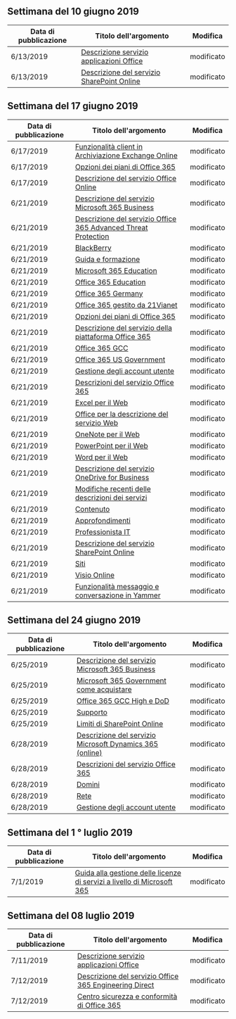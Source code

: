 <!-- This file is generated automatically each week. Changes made to this file will be overwritten.-->




## <a name="week-of-june-10-2019"></a>Settimana del 10 giugno 2019


| Data di pubblicazione |Titolo dell'argomento | Modifica |
|------|------------|--------|
| 6/13/2019 | [Descrizione servizio applicazioni Office](/Office365/ServiceDescriptions/office-applications-service-description/office-applications-service-description) | modificato |
| 6/13/2019 | [Descrizione del servizio SharePoint Online](/Office365/ServiceDescriptions/sharepoint-online-service-description/sharepoint-online-service-description) | modificato |


## <a name="week-of-june-17-2019"></a>Settimana del 17 giugno 2019


| Data di pubblicazione |Titolo dell'argomento | Modifica |
|------|------------|--------|
| 6/17/2019 | [Funzionalità client in Archiviazione Exchange Online](/Office365/ServiceDescriptions/exchange-online-archiving-service-description/client-features) | modificato |
| 6/17/2019 | [Opzioni dei piani di Office 365](/Office365/ServiceDescriptions/office-365-platform-service-description/office-365-plan-options) | modificato |
| 6/17/2019 | [Descrizione del servizio Office Online](/Office365/ServiceDescriptions/office-online-service-description/office-online-service-description) | modificato |
| 6/21/2019 | [Descrizione del servizio Microsoft 365 Business](/Office365/ServiceDescriptions/microsoft-365-business-service-description) | modificato |
| 6/21/2019 | [Descrizione del servizio Office 365 Advanced Threat Protection](/Office365/ServiceDescriptions/office-365-advanced-threat-protection-service-description) | modificato |
| 6/21/2019 | [BlackBerry](/Office365/ServiceDescriptions/office-365-platform-service-description/blackberry) | modificato |
| 6/21/2019 | [Guida e formazione](/Office365/ServiceDescriptions/office-365-platform-service-description/help-and-training) | modificato |
| 6/21/2019 | [Microsoft 365 Education](/Office365/ServiceDescriptions/office-365-platform-service-description/microsoft-365-education) | modificato |
| 6/21/2019 | [Office 365 Education](/Office365/ServiceDescriptions/office-365-platform-service-description/office-365-education) | modificato |
| 6/21/2019 | [Office 365 Germany](/Office365/ServiceDescriptions/office-365-platform-service-description/office-365-germany) | modificato |
| 6/21/2019 | [Office 365 gestito da 21Vianet](/Office365/ServiceDescriptions/office-365-platform-service-description/office-365-operated-by-21vianet) | modificato |
| 6/21/2019 | [Opzioni dei piani di Office 365](/Office365/ServiceDescriptions/office-365-platform-service-description/office-365-plan-options) | modificato |
| 6/21/2019 | [Descrizione del servizio della piattaforma Office 365](/Office365/ServiceDescriptions/office-365-platform-service-description/office-365-platform-service-description) | modificato |
| 6/21/2019 | [Office 365 GCC](/Office365/ServiceDescriptions/office-365-platform-service-description/office-365-us-government/gcc) | modificato |
| 6/21/2019 | [Office 365 US Government](/Office365/ServiceDescriptions/office-365-platform-service-description/office-365-us-government/office-365-us-government) | modificato |
| 6/21/2019 | [Gestione degli account utente](/Office365/ServiceDescriptions/office-365-platform-service-description/user-account-management) | modificato |
| 6/21/2019 | [Descrizioni del servizio Office 365](/Office365/ServiceDescriptions/office-365-service-descriptions-technet-library) | modificato |
| 6/21/2019 | [Excel per il Web](/Office365/ServiceDescriptions/office-online-service-description/excel-online) | modificato |
| 6/21/2019 | [Office per la descrizione del servizio Web](/Office365/ServiceDescriptions/office-online-service-description/office-online-service-description) | modificato |
| 6/21/2019 | [OneNote per il Web](/Office365/ServiceDescriptions/office-online-service-description/onenote-online) | modificato |
| 6/21/2019 | [PowerPoint per il Web](/Office365/ServiceDescriptions/office-online-service-description/powerpoint-online) | modificato |
| 6/21/2019 | [Word per il Web](/Office365/ServiceDescriptions/office-online-service-description/word-online) | modificato |
| 6/21/2019 | [Descrizione del servizio OneDrive for Business](/Office365/ServiceDescriptions/onedrive-for-business-service-description) | modificato |
| 6/21/2019 | [Modifiche recenti delle descrizioni dei servizi](/Office365/ServiceDescriptions/recent-service-descriptions-changes) | modificato |
| 6/21/2019 | [Contenuto](/Office365/ServiceDescriptions/sharepoint-online-service-description/content) | modificato |
| 6/21/2019 | [Approfondimenti](/Office365/ServiceDescriptions/sharepoint-online-service-description/insights) | modificato |
| 6/21/2019 | [Professionista IT](/Office365/ServiceDescriptions/sharepoint-online-service-description/it-professional) | modificato |
| 6/21/2019 | [Descrizione del servizio SharePoint Online](/Office365/ServiceDescriptions/sharepoint-online-service-description/sharepoint-online-service-description) | modificato |
| 6/21/2019 | [Siti](/Office365/ServiceDescriptions/sharepoint-online-service-description/sites-servicedesc) | modificato |
| 6/21/2019 | [Visio Online](/Office365/ServiceDescriptions/visio-online-service-description/visio-online) | modificato |
| 6/21/2019 | [Funzionalità messaggio e conversazione in Yammer](/Office365/ServiceDescriptions/yammer-service-description/message-and-conversation-features-in-yammer) | modificato |


## <a name="week-of-june-24-2019"></a>Settimana del 24 giugno 2019


| Data di pubblicazione |Titolo dell'argomento | Modifica |
|------|------------|--------|
| 6/25/2019 | [Descrizione del servizio Microsoft 365 Business](/Office365/ServiceDescriptions/microsoft-365-business-service-description) | modificato |
| 6/25/2019 | [Microsoft 365 Government come acquistare](/Office365/ServiceDescriptions/office-365-platform-service-description/office-365-us-government/microsoft-365-government-how-to-buy) | modificato |
| 6/25/2019 | [Office 365 GCC High e DoD](/Office365/ServiceDescriptions/office-365-platform-service-description/office-365-us-government/gcc-high-and-dod) | modificato |
| 6/25/2019 | [Supporto](/Office365/ServiceDescriptions/office-365-platform-service-description/support) | modificato |
| 6/25/2019 | [Limiti di SharePoint Online](/Office365/ServiceDescriptions/sharepoint-online-service-description/sharepoint-online-limits) | modificato |
| 6/28/2019 | [Descrizione del servizio Microsoft Dynamics 365 (online)](/Office365/ServiceDescriptions/microsoft-dynamics-365-online-service-description) | modificato |
| 6/28/2019 | [Descrizioni del servizio Office 365](/Office365/ServiceDescriptions/office-365-service-descriptions-technet-library) | modificato |
| 6/28/2019 | [Domini](/Office365/ServiceDescriptions/office-365-platform-service-description/domains) | modificato |
| 6/28/2019 | [Rete](/Office365/ServiceDescriptions/office-365-platform-service-description/networking) | modificato |
| 6/28/2019 | [Gestione degli account utente](/Office365/ServiceDescriptions/office-365-platform-service-description/user-account-management) | modificato |


## <a name="week-of-july-01-2019"></a>Settimana del 1 ° luglio 2019


| Data di pubblicazione |Titolo dell'argomento | Modifica |
|------|------------|--------|
| 7/1/2019 | [Guida alla gestione delle licenze di servizi a livello di Microsoft 365](/Office365/ServiceDescriptions/microsoft-365-service-descriptions/microsoft-365-tenantlevel-services-licensing-guidance) | modificato |


## <a name="week-of-july-08-2019"></a>Settimana del 08 luglio 2019


| Data di pubblicazione |Titolo dell'argomento | Modifica |
|------|------------|--------|
| 7/11/2019 | [Descrizione servizio applicazioni Office](/Office365/ServiceDescriptions/office-applications-service-description/office-applications-service-description) | modificato |
| 7/12/2019 | [Descrizione del servizio Office 365 Engineering Direct](/Office365/ServiceDescriptions/office-365-engineering-direct-service-description) | modificato |
| 7/12/2019 | [Centro sicurezza e conformità di Office 365](/Office365/ServiceDescriptions/office-365-platform-service-description/office-365-securitycompliance-center) | modificato |
